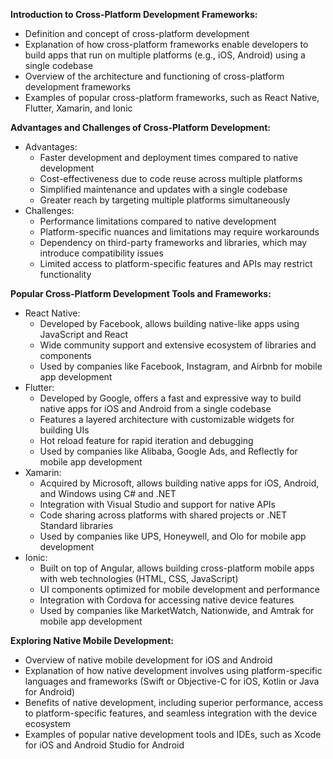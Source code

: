 **Introduction to Cross-Platform Development Frameworks:**
- Definition and concept of cross-platform development
- Explanation of how cross-platform frameworks enable developers to build apps that run on multiple platforms (e.g., iOS, Android) using a single codebase
- Overview of the architecture and functioning of cross-platform development frameworks
- Examples of popular cross-platform frameworks, such as React Native, Flutter, Xamarin, and Ionic

**Advantages and Challenges of Cross-Platform Development:**
- Advantages:
  - Faster development and deployment times compared to native development
  - Cost-effectiveness due to code reuse across multiple platforms
  - Simplified maintenance and updates with a single codebase
  - Greater reach by targeting multiple platforms simultaneously
- Challenges:
  - Performance limitations compared to native development
  - Platform-specific nuances and limitations may require workarounds
  - Dependency on third-party frameworks and libraries, which may introduce compatibility issues
  - Limited access to platform-specific features and APIs may restrict functionality

**Popular Cross-Platform Development Tools and Frameworks:**
- React Native:
  - Developed by Facebook, allows building native-like apps using JavaScript and React
  - Wide community support and extensive ecosystem of libraries and components
  - Used by companies like Facebook, Instagram, and Airbnb for mobile app development
- Flutter:
  - Developed by Google, offers a fast and expressive way to build native apps for iOS and Android from a single codebase
  - Features a layered architecture with customizable widgets for building UIs
  - Hot reload feature for rapid iteration and debugging
  - Used by companies like Alibaba, Google Ads, and Reflectly for mobile app development
- Xamarin:
  - Acquired by Microsoft, allows building native apps for iOS, Android, and Windows using C# and .NET
  - Integration with Visual Studio and support for native APIs
  - Code sharing across platforms with shared projects or .NET Standard libraries
  - Used by companies like UPS, Honeywell, and Olo for mobile app development
- Ionic:
  - Built on top of Angular, allows building cross-platform mobile apps with web technologies (HTML, CSS, JavaScript)
  - UI components optimized for mobile development and performance
  - Integration with Cordova for accessing native device features
  - Used by companies like MarketWatch, Nationwide, and Amtrak for mobile app development

**Exploring Native Mobile Development:**
- Overview of native mobile development for iOS and Android
- Explanation of how native development involves using platform-specific languages and frameworks (Swift or Objective-C for iOS, Kotlin or Java for Android)
- Benefits of native development, including superior performance, access to platform-specific features, and seamless integration with the device ecosystem
- Examples of popular native development tools and IDEs, such as Xcode for iOS and Android Studio for Android

